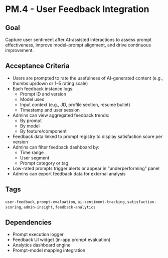 # PM.4 - User Feedback Integration

## Goal
Capture user sentiment after AI-assisted interactions to assess prompt effectiveness, improve model–prompt alignment, and drive continuous improvement.

## Acceptance Criteria
- Users are prompted to rate the usefulness of AI-generated content (e.g., thumbs up/down or 1–5 rating scale)
- Each feedback instance logs:
  - Prompt ID and version
  - Model used
  - Input context (e.g., JD, profile section, resume bullet)
  - Timestamp and user session
- Admins can view aggregated feedback trends:
  - By prompt
  - By model
  - By feature/component
- Feedback data linked to prompt registry to display satisfaction score per version
- Admins can filter feedback dashboard by:
  - Time range
  - User segment
  - Prompt category or tag
- Low-rated prompts trigger alerts or appear in “underperforming” panel
- Admins can export feedback data for external analysis

## Tags
`user-feedback`, `prompt-evaluation`, `ai-sentiment-tracking`, `satisfaction-scoring`, `admin-insight`, `feedback-analytics`

## Dependencies
- Prompt execution logger
- Feedback UI widget (in-app prompt evaluation)
- Analytics dashboard engine
- Prompt–model mapping integration
